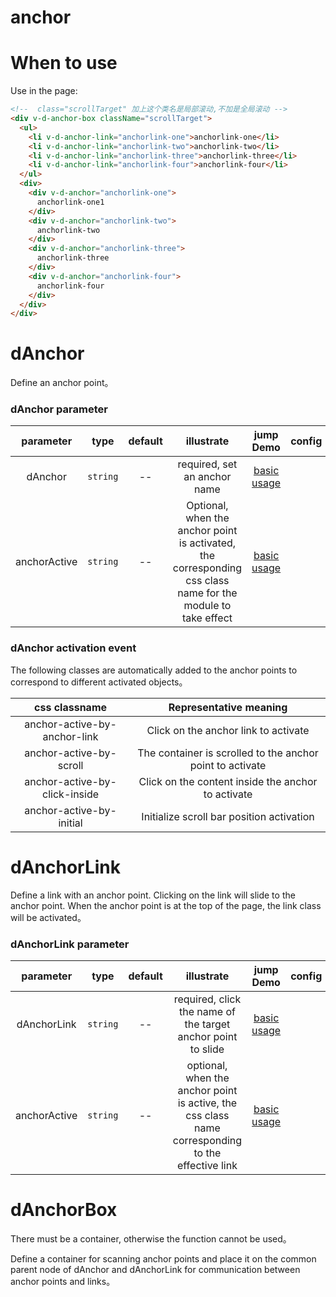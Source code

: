 # anchor 
<script lang="ts">
  import { defineComponent } from 'vue'
  import Anchor from './demo'
  export default defineComponent({
    components: {
      Anchor
    }
  })
</script>
<anchor /> 
 
# When to use

 
Use in the page:

```html
<!--  class="scrollTarget" 加上这个类名是局部滚动,不加是全局滚动 -->
<div v-d-anchor-box className="scrollTarget">
  <ul>
    <li v-d-anchor-link="anchorlink-one">anchorlink-one</li>
    <li v-d-anchor-link="anchorlink-two">anchorlink-two</li>
    <li v-d-anchor-link="anchorlink-three">anchorlink-three</li>
    <li v-d-anchor-link="anchorlink-four">anchorlink-four</li>
  </ul>
  <div>
    <div v-d-anchor="anchorlink-one">
      anchorlink-one1
    </div>
    <div v-d-anchor="anchorlink-two">
      anchorlink-two
    </div>
    <div v-d-anchor="anchorlink-three">
      anchorlink-three
    </div>
    <div v-d-anchor="anchorlink-four">
      anchorlink-four
    </div>
  </div>
</div>
```
 
# dAnchor

Define an anchor point。
### dAnchor parameter

|     parameter     |   type   | default |                         illustrate                          | jump Demo                    |config| 
| :----------------: | :----------: | :------: | :--: | :---------------------------------------------------: | ---------------------------- |
|   dAnchor    | `string` |  --  |               required, set an anchor name                | [basic usage](demo#basic-usage) |
| anchorActive | `string` |  --  | Optional, when the anchor point is activated, the corresponding css class name for the module to take effect | [basic usage](demo#basic-usage) |

### dAnchor activation event

The following classes are automatically added to the anchor points to correspond to different activated objects。

|           css classname            |        Representative meaning        |
| :---------------------------: | :--------------------: |
| anchor-active-by-anchor-link  | Click on the anchor link to activate    |
|    anchor-active-by-scroll    | The container is scrolled to the anchor point to activate |
| anchor-active-by-click-inside | Click on the content inside the anchor to activate  |
|   anchor-active-by-initial    | Initialize scroll bar position activation  |

# dAnchorLink

Define a link with an anchor point. Clicking on the link will slide to the anchor point. When the anchor point is at the top of the page, the link class will be activated。

### dAnchorLink parameter

|     parameter     |   type   | default |                         illustrate                          | jump Demo                    |config| 
| :----------------: | :----------: | :------: | :--: | :---------------------------------------------------: | ---------------------------- |
| dAnchorLink  | `string` |  --  |            required, click the name of the target anchor point to slide            | [basic usage](demo#basic-usage) |
| anchorActive | `string` |  --  | optional, when the anchor point is active, the css class name corresponding to the effective link | [basic usage](demo#basic-usage) |

# dAnchorBox

There must be a container, otherwise the function cannot be used。

Define a container for scanning anchor points and place it on the common parent node of dAnchor and dAnchorLink for communication between anchor points and links。
